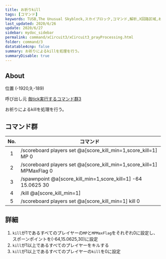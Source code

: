 ```yaml
---
title: お祈りkill
tags: [コマンド]
keywords: TUSB,The Unusual Skyblock,スカイブロック,コマンド,解析,X回路区域,お祈り
last_updated: 2020/6/26
update: 2020/6/27
sidebar: mydoc_sidebar
permalink: command/xCircuit3/xCircuit3_prayProcessing.html
folder: command/3
datatable4cnp: false
summary: お祈りによるkillを処理を行う。
summaryDisable: true
---
```


## About

<span class="tagYellow">位置</span> (-1920,9,-189)

<span class="tagBlack">呼び出し元</span> [毎tick実行するコマンド群3](/command/xCircuit3/xCircuit3_command.html)

お祈りによるkillを処理を行う。

## コマンド群

|No.|コマンド|
|:-:|-|
|1|/scoreboard players set @a[score_kill_min=1,score_kill=1] MP 0|
|2|/scoreboard players set @a[score_kill_min=1,score_kill=1] MPMaxFlag 0|
|3|/spawnpoint @a[score_kill_min=1,score_kill=1] -64 15.0625 30|
|4|/kill @a[score_kill_min=1]|
|5|/scoreboard players set @a[score_kill_min=1] kill 0|

## 詳細

1. `kill`が1であるすべてのプレイヤーの`MP`と`MPMaxFlag`をそれぞれ0に設定し、スポーンポイントを(-64,15.0625,30)に設定
2. `kill`が1以上であるすべてのプレイヤーをキルする
3. `kill`が1以上であるすべてのプレイヤーの`kill`を0に設定
